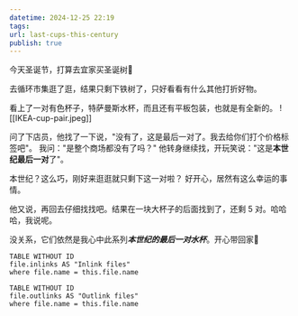 ```yaml
---
datetime: 2024-12-25 22:19
tags: 
url: last-cups-this-century
publish: true
---
```

今天圣诞节，打算去宜家买圣诞树🎄

去循环市集逛了逛，结果只剩下铁树了，只好看看有什么其他打折好物。

看上了一对有色杯子，特萨曼斯水杯，而且还有平板包装，也就是有全新的。
![[IKEA-cup-pair.jpeg]]

问了下店员，他找了一下说，"没有了，这是最后一对了。我去给你们打个价格标签吧"。
我问："是整个商场都没有了吗？"
他转身继续找，开玩笑说："这是**本世纪最后一对**了"。

本世纪？这么巧，刚好来逛逛就只剩下这一对啦？
好开心，居然有这么幸运的事情。

他又说，再回去仔细找找吧。结果在一块大杯子的后面找到了，还剩 5 对。哈哈哈，我说呢。

没关系，它们依然是我心中此系列***本世纪的最后一对水杯***。开心带回家🥰


```dataview
TABLE WITHOUT ID
file.inlinks AS "Inlink files"
where file.name = this.file.name
```
```dataview
TABLE WITHOUT ID
file.outlinks AS "Outlink files"
where file.name = this.file.name
```